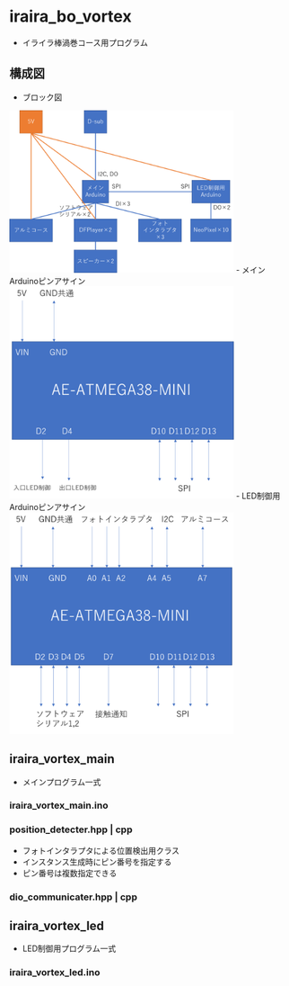 # iraira_bo_vortex
 - イライラ棒渦巻コース用プログラム

## 構成図
 - ブロック図
 <img src="https://github.com/Lchika/iraira_bo_vortex/blob/images/doc/block.png" width="400px">
 - メインArduinoピンアサイン
 <img src="https://github.com/Lchika/iraira_bo_vortex/blob/images/doc/ledArduino.png" width="400px">
 - LED制御用Arduinoピンアサイン
 <img src="https://github.com/Lchika/iraira_bo_vortex/blob/images/doc/mainArduino.png" width="400px">

## iraira_vortex_main
 - メインプログラム一式

### iraira_vortex_main.ino
### position_detecter.hpp | cpp
 - フォトインタラプタによる位置検出用クラス
 - インスタンス生成時にピン番号を指定する
 - ピン番号は複数指定できる

### dio_communicater.hpp | cpp

## iraira_vortex_led
 - LED制御用プログラム一式

### iraira_vortex_led.ino